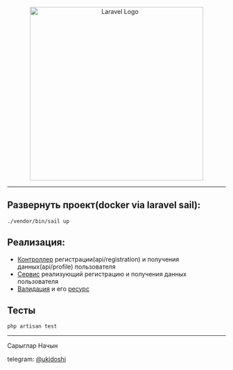 <p align="center"><a href="https://laravel.com" target="_blank"><img src="https://raw.githubusercontent.com/laravel/art/master/logo-lockup/5%20SVG/2%20CMYK/1%20Full%20Color/laravel-logolockup-cmyk-red.svg" width="400" alt="Laravel Logo"></a></p>

<hr>

## Развернуть проект(docker via laravel sail):
```
./vendor/bin/sail up
```

## Реализация:
 - [Контроллер](https://github.com/ukidoshi/laravel-registration/blob/main/app/Http/Controllers/UserAuthController.php) регистрации(api/registration) и получения данных(api/profile) пользователя
 - [Сервис](https://github.com/ukidoshi/laravel-registration/blob/main/app/Services/UserAuthService.php) реализующий регистрацию и получения данных пользователя
 - [Валидация](https://github.com/ukidoshi/laravel-registration/blob/main/app/Http/Requests/UserRegistrationRequest.php) и его [ресурс](https://github.com/ukidoshi/laravel-registration/blob/main/app/Http/Resources/UserAuthResource.php)

## Тесты
```
php artisan test
```

<hr>
Сарыглар Начын

telegram: [@ukidoshi](https://t.me/ukidoshi)
